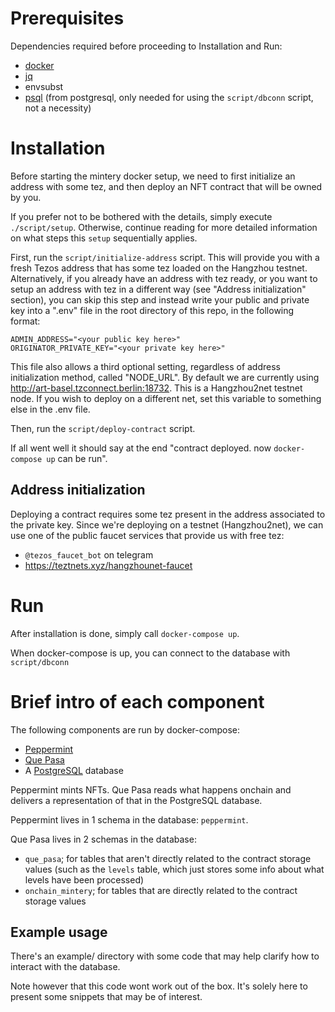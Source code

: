 # Prerequisites

Dependencies required before proceeding to Installation and Run:

- [docker](https://docs.docker.com)
- [jq](https://stedolan.github.io/jq/download/)
- envsubst
- [psql](https://www.postgresql.org/docs/9.2/app-psql.html) (from postgresql, only needed for using the `script/dbconn` script, not a necessity)


# Installation

Before starting the mintery docker setup, we need to first initialize an
address with some tez, and then deploy an NFT contract that will be owned by you.

If you prefer not to be bothered with the details, simply execute `./script/setup`.
Otherwise, continue reading for more detailed information on what steps this `setup`
sequentially applies.

First, run the `script/initialize-address` script. This will provide you with
a fresh Tezos address that has some tez loaded on the Hangzhou testnet. Alternatively,
if you already have an address with tez ready, or you want to setup an address with tez
in a different way (see "Address initialization" section), you can skip this step
and instead write your public and private key into a ".env" file in the root directory
of this repo, in the following format:
```
ADMIN_ADDRESS="<your public key here>"
ORIGINATOR_PRIVATE_KEY="<your private key here>"
```

This file also allows a third optional setting, regardless of address initialization
method, called "NODE_URL". By default we are currently using http://art-basel.tzconnect.berlin:18732. This is a Hangzhou2net testnet node. If you wish to deploy on a different net, set this variable to something else in the .env file.

Then, run the `script/deploy-contract` script.

If all went well it should say at the end "contract deployed. now `docker-compose up` can be run".

## Address initialization

Deploying a contract requires some tez present in the address associated to the
private key. Since we're deploying on a testnet (Hangzhou2net), we can use one
of the public faucet services that provide us with free tez:

- `@tezos_faucet_bot` on telegram
- https://teztnets.xyz/hangzhounet-faucet

# Run

After installation is done, simply call `docker-compose up`.

When docker-compose is up, you can connect to the database with `script/dbconn`

# Brief intro of each component

The following components are run by docker-compose:

- [Peppermint](https://github.com/tzConnectBerlin/peppermint)
- [Que Pasa](https://github.com/tzConnectBerlin/que-pasa)
- A [PostgreSQL](https://www.postgresql.org/docs/13/index.html) database

Peppermint mints NFTs. Que Pasa reads what happens onchain and delivers a representation of
that in the PostgreSQL database.

Peppermint lives in 1 schema in the database: `peppermint`.

Que Pasa lives in 2 schemas in the database:

- `que_pasa`; for tables that aren't directly related to the contract storage values (such as the `levels` table, which just stores some info about what levels have been processed)
- `onchain_mintery`; for tables that are directly related to the contract storage values

## Example usage

There's an example/ directory with some code that may help clarify how to interact with the database.

Note however that this code wont work out of the box. It's solely here to present some
snippets that may be of interest.
